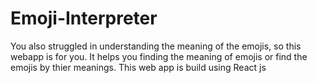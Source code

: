 # Emoji-Interpreter
You also struggled in understanding the meaning of the emojis, so this webapp is for you. It helps you finding the meaning of emojis or find the emojis by thier meanings.
This web app is build using React js
